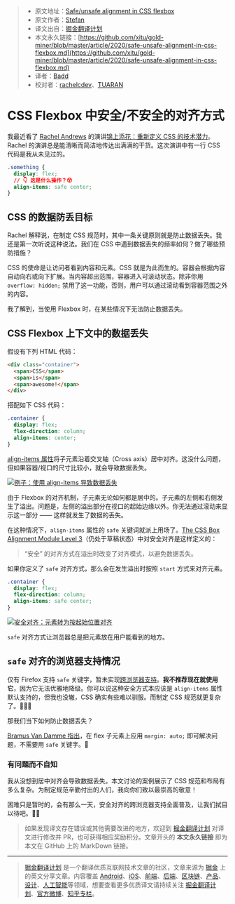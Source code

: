 > * 原文地址：[Safe/unsafe alignment in CSS flexbox](https://www.stefanjudis.com/today-i-learned/safe-unsafe-alignment-in-css-flexbox/)
> * 原文作者：[Stefan](https://www.stefanjudis.com/)
> * 译文出自：[掘金翻译计划](https://github.com/xitu/gold-miner)
> * 本文永久链接：[https://github.com/xitu/gold-miner/blob/master/article/2020/safe-unsafe-alignment-in-css-flexbox.md](https://github.com/xitu/gold-miner/blob/master/article/2020/safe-unsafe-alignment-in-css-flexbox.md)
> * 译者：[Badd](https://juejin.im/user/5b0f6d4b6fb9a009e405dda1)
> * 校对者：[rachelcdev](https://github.com/rachelcdev)、[TUARAN](https://github.com/TUARAN)

# CSS Flexbox 中安全/不安全的对齐方式

我最近看了 [Rachel Andrews](https://twitter.com/rachelandrew) 的演讲[锦上添花：重新定义 CSS 的技术潜力](https://aneventapart.com/news/post/making-things-better-aea-video)。Rachel 的演讲总是能清晰而简洁地传达出满满的干货。这次演讲中有一行 CSS 代码是我从未见过的。

```css
.something {
  display: flex;
  // 👇 这是什么操作？😲 
  align-items: safe center;
}
```

## CSS 的数据防丢目标

Rachel 解释说，在制定 CSS 规范时，其中一条关键原则就是防止数据丢失。我还是第一次听说这种说法。我们在 CSS 中遇到数据丢失的频率如何？做了哪些预防措施？

CSS 的使命是让访问者看到内容和元素。CSS 就是为此而生的。容器会根据内容自动向右或向下扩展。当内容超出范围，容器进入可滚动状态。除非你用 `overflow: hidden;` 禁用了这一功能，否则，用户可以通过滚动看到容器范围之外的内容。

我了解到，当使用 Flexbox 时，在某些情况下无法防止数据丢失。

## CSS Flexbox 上下文中的数据丢失

假设有下列 HTML 代码：

```html
<div class="container">
  <span>CSS</span>
  <span>is</span>
  <span>awesome!</span>
</div>
```

搭配如下 CSS 代码：

```css
.container {
  display: flex;
  flex-direction: column;
  align-items: center;
}
```

[align-items 属性](https://developer.mozilla.org/en-US/docs/Web/CSS/align-items)将子元素沿着交叉轴（Cross axis）居中对齐。这没什么问题，但如果容器/视口的尺寸比较小，就会导致数据丢失。

 [![例子：使用 align-items 导致数据丢失](//images.ctfassets.net/f20lfrunubsq/tX5IzlfIse4rtopH41xJY/2efc8dc4ca4d3e41da194292257fc02a/Screenshot_2020-05-17_19.54.42.png&fm=jpg)](//images.ctfassets.net/f20lfrunubsq/tX5IzlfIse4rtopH41xJY/2efc8dc4ca4d3e41da194292257fc02a/Screenshot_2020-05-17_19.54.42.png) 

由于 Flexbox 的对齐机制，子元素无论如何都是居中的。子元素的左侧和右侧发生了溢出。问题是，左侧的溢出部分在视口的起始边缘以外。你无法通过滚动来显示这一部分 —— 这样就发生了数据的丢失。

在这种情况下，`align-items` 属性的 `safe` 关键词就派上用场了。[The CSS Box Alignment Module Level 3](https://drafts.csswg.org/css-align-3/#overflow-values)（仍处于草稿状态）中对安全对齐是这样定义的：

> “安全” 的对齐方式在溢出时改变了对齐模式，以避免数据丢失。

如果你定义了 `safe` 对齐方式，那么会在发生溢出时按照 `start` 方式来对齐元素。

```css
.container {
  display: flex;
  flex-direction: column;
  align-items: safe center;
}
```

 [![安全对齐：元素转为按起始位置对齐](//images.ctfassets.net/f20lfrunubsq/1Qx8RgAxrHdCzMHHLo8CBl/8a7e5b30e1a90ef8452d83c8668b65c8/Screenshot_2020-05-17_20.04.33.png&fm=jpg)](//images.ctfassets.net/f20lfrunubsq/1Qx8RgAxrHdCzMHHLo8CBl/8a7e5b30e1a90ef8452d83c8668b65c8/Screenshot_2020-05-17_20.04.33.png) 

`safe` 对齐方式让浏览器总是把元素放在用户能看到的地方。

## `safe` 对齐的浏览器支持情况

仅有 Firefox 支持 `safe` 关键字，暂未实现[跨浏览器支持](https://developer.mozilla.org/en-US/docs/Web/CSS/align-items#Support_in_Flex_layout)。**我不推荐现在就使用它**，因为它无法优雅地降级。你可以说这种安全方式本应该是 `align-items` 属性默认支持的，但我也没辙，CSS 确实有些难以驯服。而制定 CSS 规范就更复杂了。🤷🏻‍♂️

那我们当下如何防止数据丢失？

[Bramus Van Damme 指出](https://twitter.com/bramus/status/1259776833589051392)，在 flex 子元素上应用 `margin: auto;` 即可解决问题，不需要用 `safe` 关键字。🎉

### 有问题而不自知

我从没想到居中对齐会导致数据丢失。本文讨论的案例展示了 CSS 规范和布局有多么复杂。为制定规范辛勤付出的人们，我向你们致以最崇高的敬意！

困难只是暂时的，会有那么一天，安全对齐的跨浏览器支持全面普及，让我们拭目以待吧。👋🏻

> 如果发现译文存在错误或其他需要改进的地方，欢迎到 [掘金翻译计划](https://github.com/xitu/gold-miner) 对译文进行修改并 PR，也可获得相应奖励积分。文章开头的 **本文永久链接** 即为本文在 GitHub 上的 MarkDown 链接。

---

> [掘金翻译计划](https://github.com/xitu/gold-miner) 是一个翻译优质互联网技术文章的社区，文章来源为 [掘金](https://juejin.im) 上的英文分享文章。内容覆盖 [Android](https://github.com/xitu/gold-miner#android)、[iOS](https://github.com/xitu/gold-miner#ios)、[前端](https://github.com/xitu/gold-miner#前端)、[后端](https://github.com/xitu/gold-miner#后端)、[区块链](https://github.com/xitu/gold-miner#区块链)、[产品](https://github.com/xitu/gold-miner#产品)、[设计](https://github.com/xitu/gold-miner#设计)、[人工智能](https://github.com/xitu/gold-miner#人工智能)等领域，想要查看更多优质译文请持续关注 [掘金翻译计划](https://github.com/xitu/gold-miner)、[官方微博](http://weibo.com/juejinfanyi)、[知乎专栏](https://zhuanlan.zhihu.com/juejinfanyi)。

